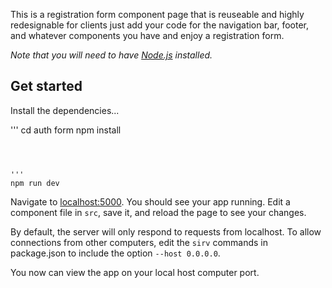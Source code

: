 This is a registration form component page that is reuseable and highly redesignable for clients just add your code for the navigation bar, footer, and whatever components you have and enjoy a registration form.

*Note that you will need to have [Node.js](https://nodejs.org) installed.*


## Get started

Install the dependencies...


'''
cd auth form
npm install
```



'''
npm run dev
```

Navigate to [localhost:5000](http://localhost:5000). You should see your app running. Edit a component file in `src`, save it, and reload the page to see your changes.

By default, the server will only respond to requests from localhost. To allow connections from other computers, edit the `sirv` commands in package.json to include the option `--host 0.0.0.0`.

You now can view the app on your local host computer port.


